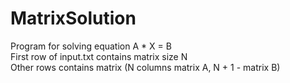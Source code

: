 # MatrixSolution
Program for solving equation A * X = B <br/>
First row of input.txt contains matrix size N <br/>
Other rows contains matrix (N columns matrix A, N + 1 - matrix B)
